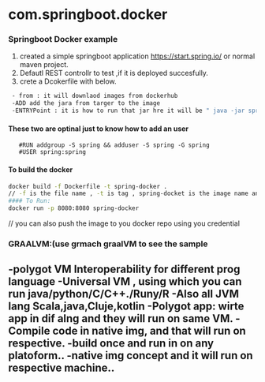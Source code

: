 # com.springboot.docker
### Springboot Docker example

1. created a simple springboot application https://start.spring.io/ or normal maven project.
2. Defautl REST controllr to test ,if it is deployed succesfully.
3. crete a Dcokerfile with below.
 ```bash
  - from : it will downlaod images from dockerhub
  -ADD add the jara from targer to the image
  -ENTRYPoint : it is how to run that jar hre it will be " java -jar spring-docker.jar"
  ```
  #### These two are optinal just to know how to add an user 
       #RUN addgroup -S spring && adduser -S spring -G spring
       #USER spring:spring
  #### To build the docker
   ```bash
  docker build -f Dockerfile -t spring-docker . 
  // -f is the file name , -t is tag , spring-docket is the image name and . is cuurnet directory where the file is
  #### To Run:
  docker run -p 8080:8080 spring-docker
   ```
  
  // you can also push the image to you docker repo using you credential
  
  ### GRAALVM:(use grmach graalVM to see the sample
  -polygot VM
  Interoperability for different prog language
  -Universal VM , using which you can run java/python/C/C++./Runy/R
  -Also all JVM lang Scala,java,Cluje,kotlin
  -Polygot app: wirte app in dif alng and they will run on same VM.
  -Compile code in native img, and that will run on respective.
  -build once and run in on any platoform..
  -native img concept and it will run on respective machine..
  -
  
